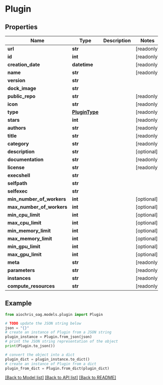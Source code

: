# Plugin


## Properties

Name | Type | Description | Notes
------------ | ------------- | ------------- | -------------
**url** | **str** |  | [readonly] 
**id** | **int** |  | [readonly] 
**creation_date** | **datetime** |  | [readonly] 
**name** | **str** |  | [readonly] 
**version** | **str** |  | 
**dock_image** | **str** |  | 
**public_repo** | **str** |  | [readonly] 
**icon** | **str** |  | [readonly] 
**type** | [**PluginType**](PluginType.md) |  | [readonly] 
**stars** | **int** |  | [readonly] 
**authors** | **str** |  | [readonly] 
**title** | **str** |  | [readonly] 
**category** | **str** |  | [readonly] 
**description** | **str** |  | [optional] 
**documentation** | **str** |  | [readonly] 
**license** | **str** |  | [readonly] 
**execshell** | **str** |  | 
**selfpath** | **str** |  | 
**selfexec** | **str** |  | 
**min_number_of_workers** | **int** |  | [optional] 
**max_number_of_workers** | **int** |  | [optional] 
**min_cpu_limit** | **int** |  | [optional] 
**max_cpu_limit** | **int** |  | [optional] 
**min_memory_limit** | **int** |  | [optional] 
**max_memory_limit** | **int** |  | [optional] 
**min_gpu_limit** | **int** |  | [optional] 
**max_gpu_limit** | **int** |  | [optional] 
**meta** | **str** |  | [readonly] 
**parameters** | **str** |  | [readonly] 
**instances** | **str** |  | [readonly] 
**compute_resources** | **str** |  | [readonly] 

## Example

```python
from aiochris_oag.models.plugin import Plugin

# TODO update the JSON string below
json = "{}"
# create an instance of Plugin from a JSON string
plugin_instance = Plugin.from_json(json)
# print the JSON string representation of the object
print(Plugin.to_json())

# convert the object into a dict
plugin_dict = plugin_instance.to_dict()
# create an instance of Plugin from a dict
plugin_from_dict = Plugin.from_dict(plugin_dict)
```
[[Back to Model list]](../README.md#documentation-for-models) [[Back to API list]](../README.md#documentation-for-api-endpoints) [[Back to README]](../README.md)


